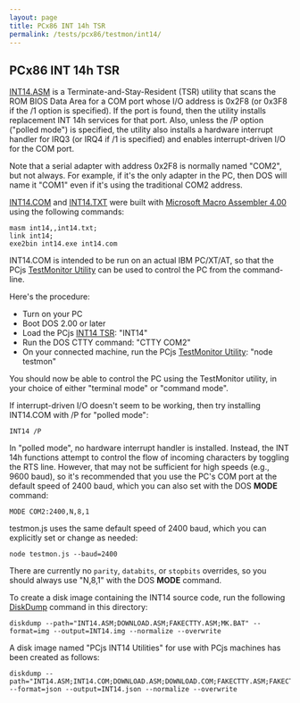 ```yaml
---
layout: page
title: PCx86 INT 14h TSR
permalink: /tests/pcx86/testmon/int14/
---
```


PCx86 INT 14h TSR
-----------------

[INT14.ASM](INT14.ASM) is a Terminate-and-Stay-Resident (TSR) utility that scans the ROM BIOS Data Area for a COM port
whose I/O address is 0x2F8 (or 0x3F8 if the /1 option is specified).  If the port is found, then the utility installs
replacement INT 14h services for that port.  Also, unless the /P option ("polled mode") is specified, the utility also
installs a hardware interrupt handler for IRQ3 (or IRQ4 if /1 is specified) and enables interrupt-driven I/O for the
COM port.

Note that a serial adapter with address 0x2F8 is normally named "COM2", but not always.  For example, if it's the only
adapter in the PC, then DOS will name it "COM1" even if it's using the traditional COM2 address.

[INT14.COM](INT14.COM) and [INT14.TXT](INT14.TXT) were built with
[Microsoft Macro Assembler 4.00](/disks/pcx86/tools/microsoft/masm/4.00/) using the following commands:

    masm int14,,int14.txt;
    link int14;
    exe2bin int14.exe int14.com

INT14.COM is intended to be run on an actual IBM PC/XT/AT, so that the PCjs
[TestMonitor Utility](/tests/pcx86/testmon/testmon.js) can be used to control the PC from the command-line.

Here's the procedure:

- Turn on your PC
- Boot DOS 2.00 or later
- Load the PCjs [INT14 TSR](/tests/pcx86/testmon/int14/INT14.ASM): "INT14"
- Run the DOS CTTY command: "CTTY COM2" 
- On your connected machine, run the PCjs [TestMonitor Utility](/tests/pcx86/testmon/testmon.js): "node testmon"

You should now be able to control the PC using the TestMonitor utility, in your choice of either "terminal mode" or
"command mode".

If interrupt-driven I/O doesn't seem to be working, then try installing INT14.COM with /P for "polled mode":

    INT14 /P

In "polled mode", no hardware interrupt handler is installed.  Instead, the INT 14h functions attempt to control
the flow of incoming characters by toggling the RTS line.  However, that may not be sufficient for high speeds (e.g.,
9600 baud), so it's recommended that you use the PC's COM port at the default speed of 2400 baud, which you can also
set with the DOS **MODE** command:

    MODE COM2:2400,N,8,1

testmon.js uses the same default speed of 2400 baud, which you can explicitly set or change as needed:

    node testmon.js --baud=2400

There are currently no `parity`, `databits`, or `stopbits` overrides, so you should always use "N,8,1" with the DOS
**MODE** command.

To create a disk image containing the INT14 source code, run the following [DiskDump](/modules/diskdump/lib/) command
in this directory:

    diskdump --path="INT14.ASM;DOWNLOAD.ASM;FAKECTTY.ASM;MK.BAT" --format=img --output=INT14.img --normalize --overwrite

A disk image named "PCjs INT14 Utilities" for use with PCjs machines has been created as follows:

    diskdump --path="INT14.ASM;INT14.COM;DOWNLOAD.ASM;DOWNLOAD.COM;FAKECTTY.ASM;FAKECTTY.COM;MK.BAT" --format=json --output=INT14.json --normalize --overwrite
